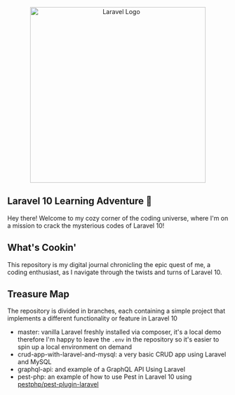 <p align="center"><a href="https://laravel.com" target="_blank"><img src="https://raw.githubusercontent.com/laravel/art/master/logo-lockup/5%20SVG/2%20CMYK/1%20Full%20Color/laravel-logolockup-cmyk-red.svg" width="400" alt="Laravel Logo"></a></p>

## Laravel 10 Learning Adventure 🚀
Hey there! Welcome to my cozy corner of the coding universe, where I'm on a mission to crack the mysterious codes of Laravel 10! 

## What's Cookin'
This repository is my digital journal chronicling the epic quest of me, a coding enthusiast, as I navigate through the twists and turns of Laravel 10.

## Treasure Map
The repository is divided in branches, each containing a simple project that implements a different functionality or feature in Laravel 10

- master: vanilla Laravel freshly installed via composer, it's a local demo therefore I'm happy to leave the `.env` in the repository so it's easier to spin up a local environment on demand
- crud-app-with-laravel-and-mysql: a very basic CRUD app using Laravel and MySQL
- graphql-api: and example of a GraphQL API Using Laravel
- pest-php: an example of how to use Pest in Laravel 10 using [pestphp/pest-plugin-laravel](https://github.com/pestphp/pest-plugin-laravel)